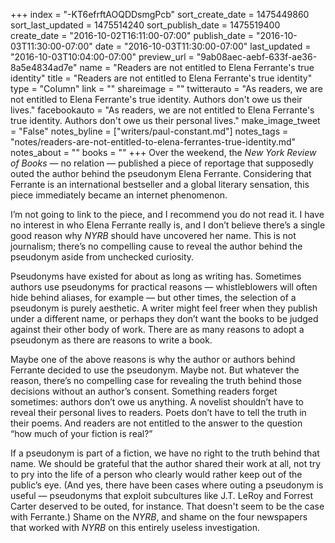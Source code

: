 +++
index = "-KT6efrftAOQDDsmgPcb"
sort_create_date = 1475449860
sort_last_updated = 1475514240
sort_publish_date = 1475519400
create_date = "2016-10-02T16:11:00-07:00"
publish_date = "2016-10-03T11:30:00-07:00"
date = "2016-10-03T11:30:00-07:00"
last_updated = "2016-10-03T10:04:00-07:00"
preview_url = "9ab08aec-aebf-633f-ae36-8a5e4834ad7e"
name = "Readers are not entitled to Elena Ferrante's true identity"
title = "Readers are not entitled to Elena Ferrante's true identity"
type = "Column"
link = ""
shareimage = ""
twitterauto = "As readers, we are not entitled to Elena Ferrante's true identity. Authors don't owe us their lives."
facebookauto = "As readers, we are not entitled to Elena Ferrante's true identity. Authors don't owe us their personal lives."
make_image_tweet = "False"
notes_byline = ["writers/paul-constant.md"]
notes_tags = "notes/readers-are-not-entitled-to-elena-ferrantes-true-identity.md"
notes_about = ""
books = ""
+++
Over the weekend, the *New York Review of Books* — no relation — published a piece of reportage that supposedly outed the author behind the pseudonym Elena Ferrante. Considering that Ferrante is an international bestseller and a global literary sensation, this piece immediately became an internet phenomenon.

I’m not going to link to the piece, and I recommend you do not read it. I have no interest in who Elena Ferrante really is, and I don’t believe there’s a single good reason why *NYRB* should have uncovered her name. This is not journalism; there’s no compelling cause to reveal the author behind the pseudonym aside from unchecked curiosity. 

Pseudonyms have existed for about as long as writing has. Sometimes authors use pseudonyms for practical reasons — whistleblowers will often hide behind aliases, for example — but other times, the selection of a pseudonym is purely aesthetic. A writer might feel freer when they publish under a different name, or perhaps they don’t want the books to be judged against their other body of work. There are as many reasons to adopt a pseudonym as there are reasons to write a book.

Maybe one of the above reasons is why the author or authors behind Ferrante decided to use the pseudonym. Maybe not. But whatever the reason, there’s no compelling case for revealing the truth behind those decisions without an author’s consent. Something readers forget sometimes: authors don’t owe us anything. A novelist shouldn’t have to reveal their personal lives to readers. Poets don’t have to tell the truth in their poems. And readers are not entitled to the answer to the question “how much of your fiction is real?” 

If a pseudonym is part of a fiction, we have no right to the truth behind that name. We should be grateful that the author shared their work at all, not try to pry into the life of a person who clearly would rather keep out of the public’s eye. (And yes, there have been cases where outing a pseudonym is useful — pseudonyms that exploit subcultures like J.T. LeRoy and Forrest Carter deserved to be outed, for instance. That doesn't seem to be the case with Ferrante.) Shame on the *NYRB*, and shame on the four newspapers that worked with *NYRB* on this entirely useless investigation.
